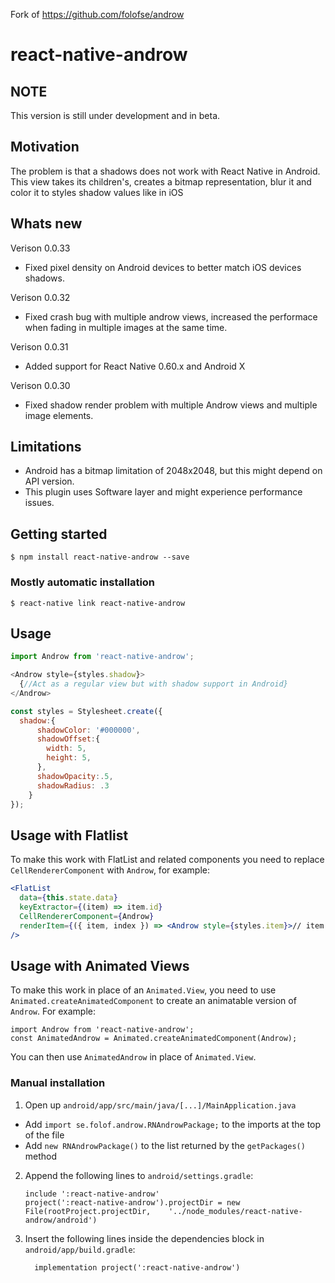 Fork of https://github.com/folofse/androw

# react-native-androw

## NOTE

This version is still under development and in beta.

## Motivation

The problem is that a shadows does not work with React Native in Android. This view takes its children's,
creates a bitmap representation, blur it and color it to styles shadow values like in iOS

## Whats new

Verison 0.0.33

- Fixed pixel density on Android devices to better match iOS devices shadows.

Verison 0.0.32

- Fixed crash bug with multiple androw views, increased the performace when fading in multiple images at the same time.

Verison 0.0.31

- Added support for React Native 0.60.x and Android X

Verison 0.0.30

- Fixed shadow render problem with multiple Androw views and multiple image elements.

## Limitations

- Android has a bitmap limitation of 2048x2048, but this might depend on API version.
- This plugin uses Software layer and might experience performance issues.

## Getting started

`$ npm install react-native-androw --save`

### Mostly automatic installation

`$ react-native link react-native-androw`

## Usage

```javascript
import Androw from 'react-native-androw';

<Androw style={styles.shadow}>
  {//Act as a regular view but with shadow support in Android}
</Androw>

const styles = Stylesheet.create({
  shadow:{
      shadowColor: '#000000',
      shadowOffset:{
		width: 5,
        height: 5,
      },
      shadowOpacity:.5,
      shadowRadius: .3
    }
});
```

## Usage with Flatlist

To make this work with FlatList and related components you need to replace `CellRendererComponent` with `Androw`, for example:

```jsx
<FlatList
  data={this.state.data}
  keyExtractor={(item) => item.id}
  CellRendererComponent={Androw}
  renderItem={({ item, index }) => <Androw style={styles.item}>// item....</Androw>}
/>
```

## Usage with Animated Views

To make this work in place of an `Animated.View`, you need to use `Animated.createAnimatedComponent` to create an animatable version of `Androw`. For example:

```
import Androw from 'react-native-androw';
const AnimatedAndrow = Animated.createAnimatedComponent(Androw);
```

You can then use `AnimatedAndrow` in place of `Animated.View`.

### Manual installation

1. Open up `android/app/src/main/java/[...]/MainApplication.java`

- Add `import se.folof.androw.RNAndrowPackage;` to the imports at the top of the file
- Add `new RNAndrowPackage()` to the list returned by the `getPackages()` method

2. Append the following lines to `android/settings.gradle`:
   ```
   include ':react-native-androw'
   project(':react-native-androw').projectDir = new File(rootProject.projectDir, 	'../node_modules/react-native-androw/android')
   ```
3. Insert the following lines inside the dependencies block in `android/app/build.gradle`:
   ```
     implementation project(':react-native-androw')
   ```
